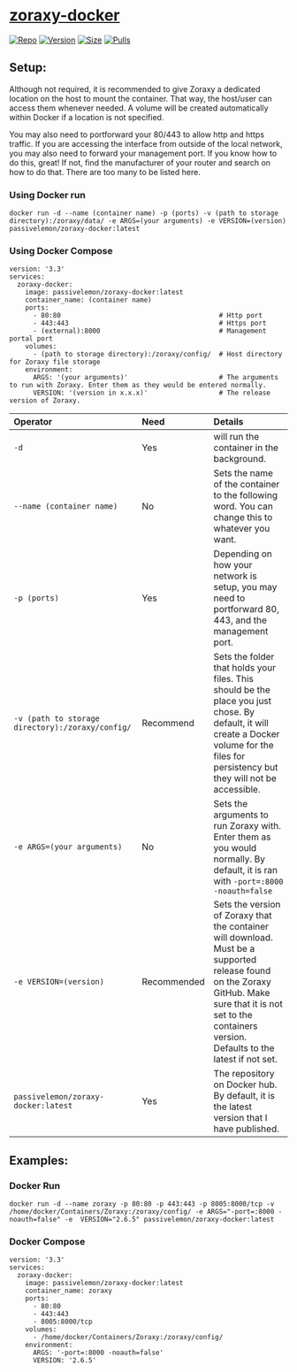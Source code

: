 # [zoraxy-docker](https://github.com/tobychui/zoraxy/) </br>

[![Repo](https://img.shields.io/badge/Docker-Repo-007EC6?labelColor-555555&color-007EC6&logo=docker&logoColor=fff&style=flat-square)](https://hub.docker.com/r/passivelemon/zoraxy-docker)
[![Version](https://img.shields.io/docker/v/passivelemon/zoraxy-docker/latest?labelColor-555555&color-007EC6&style=flat-square)](https://hub.docker.com/r/passivelemon/zoraxy-docker)
[![Size](https://img.shields.io/docker/image-size/passivelemon/zoraxy-docker/latest?sort=semver&labelColor-555555&color-007EC6&style=flat-square)](https://hub.docker.com/r/passivelemon/zoraxy-docker)
[![Pulls](https://img.shields.io/docker/pulls/passivelemon/zoraxy-docker?labelColor-555555&color-007EC6&style=flat-square)](https://hub.docker.com/r/passivelemon/zoraxy-docker)

## Setup: </br>
Although not required, it is recommended to give Zoraxy a dedicated location on the host to mount the container. That way, the host/user can access them whenever needed. A volume will be created automatically within Docker if a location is not specified. </br>

You may also need to portforward your 80/443 to allow http and https traffic. If you are accessing the interface from outside of the local network, you may also need to forward your management port. If you know how to do this, great! If not, find the manufacturer of your router and search on how to do that. There are too many to be listed here. </br>

### Using Docker run </br>
```
docker run -d --name (container name) -p (ports) -v (path to storage directory):/zoraxy/data/ -e ARGS=(your arguments) -e VERSION=(version) passivelemon/zoraxy-docker:latest
```

### Using Docker Compose </br>
```
version: '3.3'
services:
  zoraxy-docker:
    image: passivelemon/zoraxy-docker:latest
    container_name: (container name)
    ports:
      - 80:80                                        # Http port
      - 443:443                                      # Https port
      - (external):8000                              # Management portal port
    volumes:
      - (path to storage directory):/zoraxy/config/  # Host directory for Zoraxy file storage
    environment:
      ARGS: '(your arguments)'                       # The arguments to run with Zoraxy. Enter them as they would be entered normally.
      VERSION: '(version in x.x.x)'                  # The release version of Zoraxy.
```

| Operator | Need | Details |
|:-|:-|:-|
| `-d` | Yes | will run the container in the background. |
| `--name (container name)` | No | Sets the name of the container to the following word. You can change this to whatever you want. |
| `-p (ports)` | Yes | Depending on how your network is setup, you may need to portforward 80, 443, and the management port. |
| `-v (path to storage directory):/zoraxy/config/` | Recommend | Sets the folder that holds your files. This should be the place you just chose. By default, it will create a Docker volume for the files for persistency but they will not be accessible. |
| `-e ARGS=(your arguments)` | No | Sets the arguments to run Zoraxy with. Enter them as you would normally. By default, it is ran with `-port=:8000 -noauth=false` |
| `-e VERSION=(version)` | Recommended | Sets the version of Zoraxy that the container will download. Must be a supported release found on the Zoraxy GitHub. Make sure that it is not set to the containers version. Defaults to the latest if not set. |
| `passivelemon/zoraxy-docker:latest` | Yes | The repository on Docker hub. By default, it is the latest version that I have published. |

## Examples: </br>
### Docker Run </br>
```
docker run -d --name zoraxy -p 80:80 -p 443:443 -p 8005:8000/tcp -v /home/docker/Containers/Zoraxy:/zoraxy/config/ -e ARGS="-port=:8000 -noauth=false" -e  VERSION="2.6.5" passivelemon/zoraxy-docker:latest
```

### Docker Compose </br>
```
version: '3.3'
services:
  zoraxy-docker:
    image: passivelemon/zoraxy-docker:latest
    container_name: zoraxy
    ports:
      - 80:80
      - 443:443
      - 8005:8000/tcp
    volumes:
      - /home/docker/Containers/Zoraxy:/zoraxy/config/
    environment:
      ARGS: '-port=:8000 -noauth=false'
      VERSION: '2.6.5'
```
